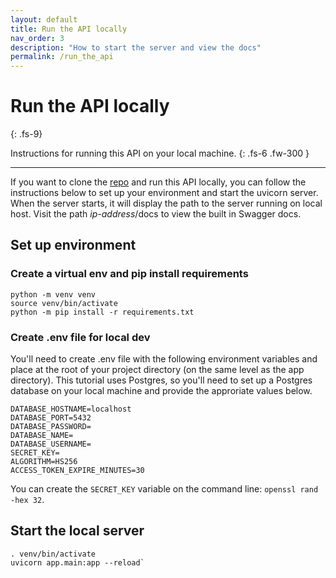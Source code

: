 ```yaml
---
layout: default
title: Run the API locally
nav_order: 3
description: "How to start the server and view the docs"
permalink: /run_the_api
---
```


# Run the API locally
{: .fs-9}

Instructions for running this API on your local machine.
{: .fs-6 .fw-300 }

---

If you want to clone the [repo](https://github.com/rtreddick/fcc-fastapi) and run this API locally, you can follow the instructions below to set up your environment and start the uvicorn server. When the server starts, it will display the path to the server running on local host. Visit the path *ip-address*/docs to view the built in Swagger docs.

## Set up environment

### Create a virtual env and pip install requirements

```
python -m venv venv
source venv/bin/activate
python -m pip install -r requirements.txt
```

### Create .env file for local dev
You'll need to create .env file with the following environment variables and place at the root of your project directory (on the same level as the app directory). This tutorial uses Postgres, so you'll need to set up a Postgres database on your local machine and provide the approriate values below.

```
DATABASE_HOSTNAME=localhost
DATABASE_PORT=5432
DATABASE_PASSWORD=
DATABASE_NAME=
DATABASE_USERNAME=
SECRET_KEY=
ALGORITHM=HS256
ACCESS_TOKEN_EXPIRE_MINUTES=30
```

You can create the `SECRET_KEY` variable on the command line: `openssl rand -hex 32`.

## Start the local server
```
. venv/bin/activate
uvicorn app.main:app --reload`
```


